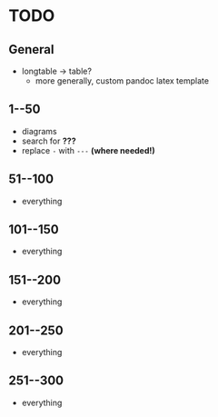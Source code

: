 # TODO

## General

- longtable -> table?
    + more generally, custom pandoc latex template

## 1--50
- diagrams
- search for **???**
- replace `-` with `---` **(where needed!)**

## 51--100

- everything

## 101--150

- everything

## 151--200

- everything

## 201--250

- everything

## 251--300

- everything
